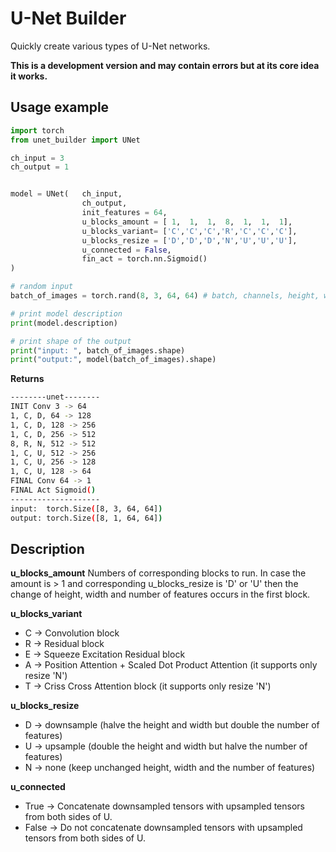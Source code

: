 # U-Net Builder
Quickly create various types of U-Net networks.

**This is a development version and may contain errors but at its core idea it works.**


## Usage example

```python
import torch
from unet_builder import UNet

ch_input = 3
ch_output = 1


model = UNet(   ch_input,
                ch_output,
                init_features = 64, 
                u_blocks_amount = [ 1,  1,  1,  8,  1,  1,  1],
                u_blocks_variant= ['C','C','C','R','C','C','C'],
                u_blocks_resize = ['D','D','D','N','U','U','U'],
                u_connected = False,
                fin_act = torch.nn.Sigmoid()
)

# random input
batch_of_images = torch.rand(8, 3, 64, 64) # batch, channels, height, width

# print model description
print(model.description)

# print shape of the output
print("input: ", batch_of_images.shape)
print("output:", model(batch_of_images).shape)
```

**Returns**

```bash
--------unet--------
INIT Conv 3 -> 64
1, C, D, 64 -> 128
1, C, D, 128 -> 256
1, C, D, 256 -> 512
8, R, N, 512 -> 512
1, C, U, 512 -> 256
1, C, U, 256 -> 128
1, C, U, 128 -> 64
FINAL Conv 64 -> 1
FINAL Act Sigmoid()
--------------------
input:  torch.Size([8, 3, 64, 64])
output: torch.Size([8, 1, 64, 64])
```

## Description

**u_blocks_amount**
Numbers of corresponding blocks to run.
In case the amount is > 1 and corresponding u_blocks_resize is 'D' or 'U' then the change of height, width and number of features occurs in the first block.

**u_blocks_variant**
* C -> Convolution block
* R -> Residual block
* E -> Squeeze Excitation Residual block
* A -> Position Attention + Scaled Dot Product Attention (it supports only resize 'N')
* T -> Criss Cross Attention block (it supports only resize 'N')

**u_blocks_resize**
* D -> downsample (halve the height and width but double the number of features)
* U -> upsample (double the height and width but halve the number of features)
* N -> none (keep unchanged height, width and the number of features)

**u_connected**
* True -> Concatenate downsampled tensors with upsampled tensors from both sides of U.
* False -> Do not concatenate downsampled tensors with upsampled tensors from both sides of U.
